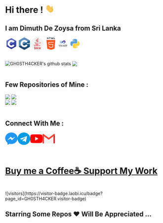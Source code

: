 # **Hi there !** <img src="https://github.com/GH0STH4CKER/GH0STH4CKER/blob/main/Assets/Hi.gif" width="29px">

<h2>I am Dimuth De Zoysa from Sri Lanka </h2>
<div id="langs">
<img align="center" src="https://github.com/GH0STH4CKER/GH0STH4CKER/blob/main/Assets/c-programming.svg" width="8%"/>
<img align="center" src="https://github.com/GH0STH4CKER/GH0STH4CKER/blob/main/Assets/c.svg" width="7%"/>
  <img align="center" src="https://github.com/GH0STH4CKER/GH0STH4CKER/blob/main/Assets/java.png" width="8%"/>
<img align="center" src="https://github.com/GH0STH4CKER/GH0STH4CKER/blob/main/Assets/html-5.svg" width="8%"/>
<img align="center" src="https://github.com/GH0STH4CKER/GH0STH4CKER/blob/main/Assets/vbnet.png" width="6%"/>
<img align="center" src="https://github.com/GH0STH4CKER/GH0STH4CKER/blob/main/Assets/python.svg" width="8%"/>
</div>
<br>&nbsp;
<div id="stats">
<img align="center" src="https://github-readme-stats.vercel.app/api?username=GH0STH4CKER&show_icons=true&theme=dark&line_height=27" alt="GH0STH4CKER's github stats"/>
<img align="center" src="https://github-readme-stats.vercel.app/api/top-langs/?username=GH0STH4CKER&theme=dark&hide_langs_below=1" />
</div>
</br>
<h2>Few Repositories of Mine :</h2>
<div id="two_repo">
<a href="https://github.com/GH0STH4CKER/youtube_video_downloader" ><img align="center" src="https://github-readme-stats.vercel.app/api/pin/?username=GH0STH4CKER&repo=youtube_video_downloader&theme=dark"></a>
<a href="https://github.com/GH0STH4CKER/QR-monkey" ><img align="center" src="https://github-readme-stats.vercel.app/api/pin/?username=GH0STH4CKER&repo=QR-monkey&theme=dark" ></a>
</div>
<div id="two repo">
<a href="https://github.com/GH0STH4CKER/TorrentSearch-Download" ><img align="center" src="https://github-readme-stats.vercel.app/api/pin/?username=GH0STH4CKER&repo=TorrentSearch-Download&theme=dark" /></a>
<a href="https://github.com/GH0STH4CKER/Lan_IP_Scanner" ><img align="center" src="https://github-readme-stats.vercel.app/api/pin/?username=GH0STH4CKER&repo=Lan_IP_Scanner&theme=dark" /></a>
</div>
</br>
<h2>Connect With Me :</h2>
<div id="links">
<a href="https://m.me/dimuth92">
  <img align="left" alt="Messenger" width="8%" src="https://github.com/GH0STH4CKER/GH0STH4CKER/blob/main/Assets/messenger.svg" />
</a> &nbsp;&nbsp;
<a href="https://t.me/Dimuth92">
  <img align="left" alt="Telegram" width="8%" src="https://github.com/GH0STH4CKER/GH0STH4CKER/blob/main/Assets/telegram.svg" />
</a> &nbsp;&nbsp;
<a href="https://www.youtube.com/c/DimuthSakyaDeZoysa92">
  <img align="left" alt="Youtube" width="8%" src="https://github.com/GH0STH4CKER/GH0STH4CKER/blob/main/Assets/youtube.svg" />
</a> &nbsp;&nbsp;
<a href="mailto:dimuthdezoysa@gmail.com">
  <img align="left" alt="Gmail" width="8%" src="https://github.com/GH0STH4CKER/GH0STH4CKER/blob/main/Assets/gmail.svg" />
</a></div>                                                                                                                     

&nbsp;</br></br>
# [Buy me a Coffee☕ Support My Work](https://www.buymeacoffee.com/dimuthdezoysa) 

</br>
![visitors](https://visitor-badge.laobi.icu/badge?page_id=GH0STH4CKER.visitor-badge)

</br>
<h2> Starring Some Repos ❤️ Will Be Appreciated ...  </h2>
